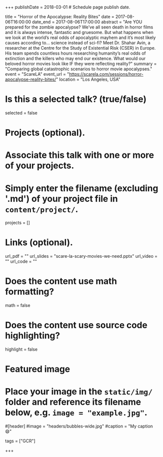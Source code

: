 +++
publishDate = 2018-03-01 # Schedule page publish date.

title = "Horror of the Apocalypse: Reality Bites"
date = 2017-08-06T16:00:00
date_end = 2017-08-06T17:00:00
abstract = "Are YOU prepared for the zombie apocalypse? We’ve all seen death in horror films and it is always intense, fantastic and gruesome. But what happens when we look at the world’s real odds of apocalyptic mayhem and it’s most likely causes according to… science instead of sci-fi? Meet Dr. Shahar Avin, a researcher at the Centre for the Study of Existential Risk (CSER) in Europe. His team spends countless hours researching humanity’s real odds of extinction and the killers who may end our existence. What would our beloved horror movies look like IF they were reflecting reality?"
summary = "Comparing global catastrophic scenarios to horror movie apocalypses."
event = "ScareLA"
event_url = "https://scarela.com/sessions/horror-apocalypse-reality-bites/"
location = "Los Angeles, USA"

# Is this a selected talk? (true/false)
selected = false

# Projects (optional).
#   Associate this talk with one or more of your projects.
#   Simply enter the filename (excluding '.md') of your project file in `content/project/`.
projects = []

# Links (optional).
url_pdf = ""
url_slides = "scare-la-scary-movies-we-need.pptx"
url_video = ""
url_code = ""

# Does the content use math formatting?
math = false

# Does the content use source code highlighting?
highlight = false

# Featured image
# Place your image in the `static/img/` folder and reference its filename below, e.g. `image = "example.jpg"`.
#[header]
#image = "headers/bubbles-wide.jpg"
#caption = "My caption :smile:"

tags = ["GCR"]

+++
